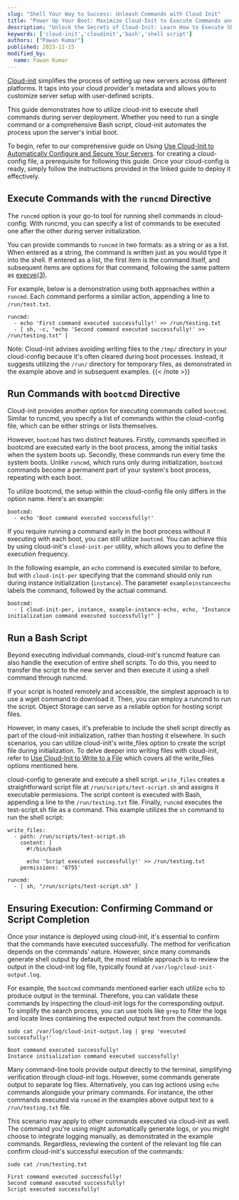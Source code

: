 ```yaml
---
slug: "Shell Your Way to Success: Unleash Commands with Cloud Init"
title: "Power Up Your Boot: Maximize Cloud-Init to Execute Commands and Bash Scripts"
description: "Unlock the Secrets of Cloud-Init: Learn How to Execute Shell Commands and Bash Scripts Upon Server Boot-Up in this Step-by-Step Guide"
keywords: ['cloud-init','cloudinit','bash','shell script']
authors: ["Pawan Kumar"]
published: 2023-11-15
modified_by:
  name: Pawan Kumar
---
```


[Cloud-init](https://cloudinit.readthedocs.io/en/latest/index.html) simplifies the process of setting up new servers across different platforms. It taps into your cloud provider's metadata and allows you to customize server setup with user-defined scripts.

This guide demonstrates how to utilize cloud-init to execute shell commands during server deployment. Whether you need to run a single command or a comprehensive Bash script, cloud-init automates the process upon the server's initial boot.

To begin, refer to our comprehensive guide on Using [Use Cloud-Init to Automatically Configure and Secure Your Servers](/docs/guides/configure-and-secure-servers-with-cloud-init/). for creating a cloud-config file, a prerequisite for following this guide. Once your cloud-config is ready, simply follow the instructions provided in the linked guide to deploy it effectively.

## Execute Commands with the `runcmd` Directive

The `runcmd` option is your go-to tool for running shell commands in cloud-config. With runcmd, you can specify a list of commands to be executed one after the other during server initialization.

You can provide commands to `runcmd` in two formats: as a string or as a list. When entered as a string, the command is written just as you would type it into the shell. If entered as a list, the first item is the command itself, and subsequent items are options for that command, following the same pattern as [execve(3)](https://linux.die.net/man/3/execve).

For example, below is a demonstration using both approaches within a `runcmd`. Each command performs a similar action, appending a line to `/run/test.txt`.

```file {title="cloud-config.yaml" lang="yaml"}
runcmd:
  - echo 'First command executed successfully!' >> /run/testing.txt
  - [ sh, -c, "echo 'Second command executed successfully!' >> /run/testing.txt" ]
```

Note: Cloud-init advises avoiding writing files to the `/tmp/` directory in your cloud-config because it's often cleared during boot processes. Instead, it suggests utilizing the `/run/` directory for temporary files, as demonstrated in the example above and in subsequent examples.
{{< /note >}}

## Run Commands with `bootcmd` Directive

Cloud-init provides another option for executing commands called `bootcmd`. Similar to runcmd, you specify a list of commands within the cloud-config file, which can be either strings or lists themselves.

However, `bootcmd` has two distinct features. Firstly, commands specified in bootcmd are executed early in the boot process, among the initial tasks when the system boots up. Secondly, these commands run every time the system boots. Unlike `runcmd`, which runs only during initialization, `bootcmd` commands become a permanent part of your system's boot process, repeating with each boot.

To utilize bootcmd, the setup within the cloud-config file only differs in the option name. Here's an example:

```file {title="cloud-config.yaml" lang="yaml"}
bootcmd:
  - echo 'Boot command executed successfully!'
```

If you require running a command early in the boot process without it executing with each boot, you can still utilize `bootcmd`. You can achieve this by using cloud-init's `cloud-init-per` utility, which allows you to define the execution frequency.

In the following example, an `echo` command is executed similar to before, but with `cloud-init-per` specifying that the command should only run during instance initialization (`instance`). The parameter `exampleinstanceecho` labels the command, followed by the actual command.

```file {title="cloud-config.yaml" lang="yaml"}
bootcmd:
  - [ cloud-init-per, instance, example-instance-echo, echo, "Instance initialization command executed successfully!" ]
```

## Run a Bash Script

Beyond executing individual commands, cloud-init's runcmd feature can also handle the execution of entire shell scripts. To do this, you need to transfer the script to the new server and then execute it using a shell command through runcmd.

If your script is hosted remotely and accessible, the simplest approach is to use a wget command to download it. Then, you can employ a runcmd to run the script. Object Storage can serve as a reliable option for hosting script files.

However, in many cases, it's preferable to include the shell script directly as part of the cloud-init initialization, rather than hosting it elsewhere. In such scenarios, you can utilize cloud-init's write_files option to create the script file during initialization. To delve deeper into writing files with cloud-init, refer to [Use Cloud-Init to Write to a File](/docs/guides/write-files-with-cloud-init/) which covers all the write_files options mentioned here.

cloud-config to generate and execute a shell script. `write_files` creates a straightforward script file at `/run/scripts/test-script.sh` and assigns it executable permissions. The script content is executed with Bash, appending a line to the `/run/testing.txt` file. Finally, `runcmd` executes the test-script.sh file as a command. This example utilizes the `sh` command to run the shell script:

```file {title="cloud-config.yaml" lang="yaml"}
write_files:
  - path: /run/scripts/test-script.sh
    content: |
      #!/bin/bash

      echo 'Script executed successfully!' >> /run/testing.txt
    permissions: '0755'

runcmd:
  - [ sh, "/run/scripts/test-script.sh" ]
```

## Ensuring Execution: Confirming Command or Script Completion

Once your instance is deployed using cloud-init, it's essential to confirm that the commands have executed successfully. The method for verification depends on the commands' nature. However, since many commands generate shell output by default, the most reliable approach is to review the output in the cloud-init log file, typically found at `/var/log/cloud-init-output.log`.

For example, the `bootcmd` commands mentioned earlier each utilize `echo` to produce output in the terminal. Therefore, you can validate these commands by inspecting the cloud-init logs for the corresponding output. To simplify the search process, you can use tools like `grep` to filter the logs and locate lines containing the expected output text from the commands.

```command
sudo cat /var/log/cloud-init-output.log | grep 'executed successfully!'
```

```output
Boot command executed successfully!
Instance initialization command executed successfully!
```

Many command-line tools provide output directly to the terminal, simplifying verification through cloud-init logs. However, some commands generate output to separate log files. Alternatively, you can log actions using `echo` commands alongside your primary commands. For instance, the other commands executed via `runcmd` in the examples above output text to a `/run/testing.txt` file.

This scenario may apply to other commands executed via cloud-init as well. The command you're using might automatically generate logs, or you might choose to integrate logging manually, as demonstrated in the example commands. Regardless, reviewing the content of the relevant log file can confirm cloud-init's successful execution of the commands:

```command
sudo cat /run/testing.txt
```

```output
First command executed successfully!
Second command executed successfully!
Script executed successfully!
```
